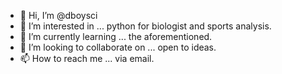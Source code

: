 - 👋 Hi, I’m @dboysci
- 👀 I’m interested in ... python for biologist and sports analysis.
- 🌱 I’m currently learning ... the aforementioned.
- 💞️ I’m looking to collaborate on ... open to ideas.
- 📫 How to reach me ... via email.

<!---
dboysci/dboysci is a ✨ special ✨ repository because its `README.md` (this file) appears on your GitHub profile.
You can click the Preview link to take a look at your changes.
--->
